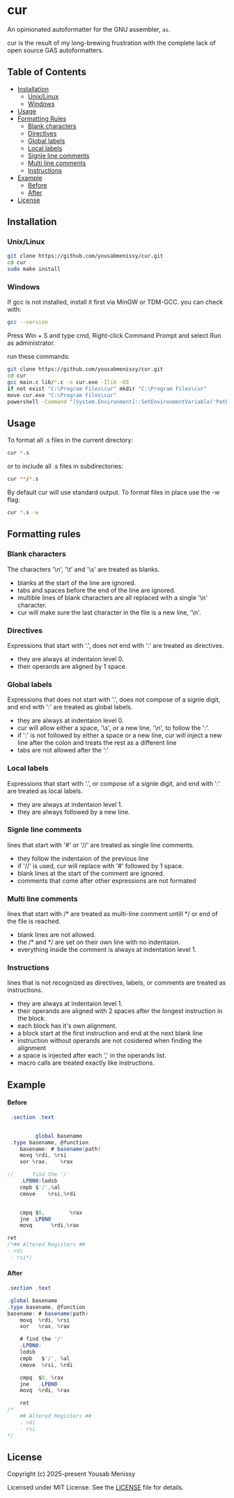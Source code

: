 # cur
An opinionated autoformatter for the GNU assembler, `as`.

cur is the result of my long-brewing frustration with the complete lack of open source GAS autoformatters.

## Table of Contents
- [Installation](#installation)
  - [Unix/Linux](#unixlinux)
  - [Windows](#windows)
- [Usage](#usage)
- [Formatting Rules](#formatting-rules)
  - [Blank characters](#blank-characters)
  - [Directives](#directives)
  - [Global labels](#global-labels)
  - [Local labels](#local-labels)
  - [Signle line comments](#signle-line-comments)
  - [Multi line comments](#multi-line-comments)
  - [Instructions](#instructions)
- [Example](#example)
    - [Before](#before)
    - [After](#after)
- [License](#license)


## Installation

### Unix/Linux
```sh
git clone https://github.com/yousabmenissy/cur.git
cd cur
sudo make install
```

### Windows
If gcc is not installed, install it first via MinGW or TDM-GCC. you can check with:
```sh
gcc --version
```
Press Win + S and type cmd, Right-click Command Prompt and select Run as administrator.

run these commands:
```sh
git clone https://github.com/yousabmenissy/cur.git
cd cur
gcc main.c lib/*.c -o cur.exe -Ilib -O3
if not exist "C:\Program Files\cur" mkdir "C:\Program Files\cur"
move cur.exe "C:\Program Files\cur"
powershell -Command "[System.Environment]::SetEnvironmentVariable('Path', $env:Path + ';C:\Program Files\cur', 'Machine')"
```
## Usage
To format all .s files in the current directory:
```sh
cur *.s
```

or to include all .s files in subdirectories:
```sh
cur **/*.s
```

By default cur will use standard output. To format files in place use the -w flag:
```sh
cur *.s -w
```

## Formatting rules

### Blank characters
The characters '\n', '\t' and '\s' are treated as blanks.
- blanks at the start of the line are ignored.
- tabs and spaces before the end of the line are ignored.
- multible lines of blank characters are all replaced with a single '\n' character.
- cur will make sure the last character in the file is a new line, '\n'.

### Directives
Expressions that start with '.', does not end with ':' are treated as directives.
- they are always at indentaion level 0.
- their operands are aligned by 1 space.

### Global labels
Expressions that does not start with '.', does not compose of a signle digit, and end with ':' are treated as global labels.
- they are always at indentaion level 0.
- cur will allow either a space, '\s', or a new line, '\n', to follow the ':'.
- if ':' is not followed by either a space or a new line, cur will inject a new line after the colon and treats the rest as a different line
- tabs are not allowed after the ':'

### Local labels
Expressions that start with '.', or compose of a signle digit, and end with ':' are treated as local labels.
- they are always at indentaion level 1.
- they are always followed by a new line.

### Signle line comments
lines that start with '#' or '//' are treated as single line comments.
- they follow the indentaion of the previous line
- if '//' is used, cur will replace with '#' followed by 1 space.
- blank lines at the start of the comment are ignored.
- comments that come after other expressions are not formated

### Multi line comments
lines that start with /* are treated as multi-line comment untill */ or end of the file is reached.
- blank lines are not allowed.
- the /* and */ are set on their own line with no indentaion.
- everything inside the comment is always at indentation level 1.

### Instructions 
lines that is not recognized as directives, labels, or comments are treated as instructions.
- they are always at indentaion level 1.
- their operands are aligned with 2 spaces after the longest instruction in the block.
- each block has it's own alignment.
- a block start at the first instruction and end at the next blank line
- instruction without operands are not cosidered when finding the alignment
- a space is injected after each ',' in the operands list.
- macro calls are treated exactly like instructions.

## Example

#### Before
```as
 .section .text


        .global basename
 .type basename, @function
    basename: # basename(path)
    movq %rdi, %rsi
    xor %rax,    %rax

//      find the '/'
    .LPBN0:lodsb
    cmpb $'/',%al
    cmove    %rsi,%rdi


    cmpq $0,        %rax
    jne .LPBN0
    movq      %rdi,%rax

ret
/*## Altered Registers ##
- rdi
 - rsi*/
```
#### After
```as
.section .text

.global basename
.type basename, @function
basename: # basename(path)
    movq  %rdi, %rsi
    xor   %rax, %rax

    # find the '/'
    .LPBN0:
    lodsb
    cmpb   $'/', %al
    cmove  %rsi, %rdi

    cmpq  $0, %rax
    jne   .LPBN0
    movq  %rdi, %rax

    ret
/*
    ## Altered Registers ##
    - rdi
    - rsi
*/

```
## License
Copyright (c) 2025-present Yousab Menissy

Licensed under MIT License. See the [LICENSE](LICENSE) file for details.